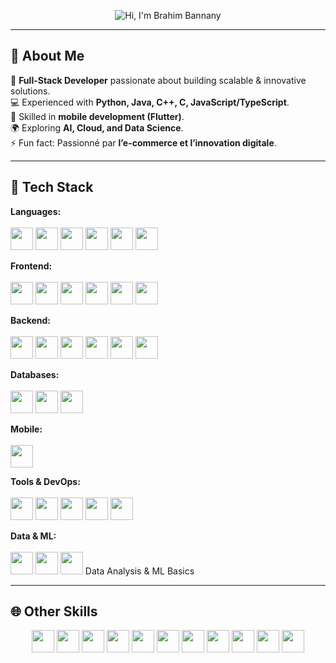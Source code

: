 <p align="center">
  <img
    src="https://readme-typing-svg.demolab.com?size=34&duration=3500&pause=400&vCenter=true&multiline=false&repeat=false&width=720&height=60&lines=%F0%9F%91%8B+Hi%2C+I'm+Brahim+Bannany"
    alt="Hi, I'm Brahim Bannany"
  />
</p>

---

## 🌟 About Me  
🚀 **Full-Stack Developer** passionate about building scalable & innovative solutions.  
💻 Experienced with **Python, Java, C++, C, JavaScript/TypeScript**.  
📱 Skilled in **mobile development (Flutter)**.  
🌍 Exploring **AI, Cloud, and Data Science**.  
⚡ Fun fact: Passionné par **l’e-commerce et l’innovation digitale**.  

---

## 🔧 Tech Stack  

<p>
  <strong>Languages:</strong><br/><br/>
  <img src="https://img.shields.io/badge/TS-3178C6?logo=typescript&logoColor=white&style=for-the-badge" height="36" style="border-radius:0;" />
  <img src="https://img.shields.io/badge/JS-F7DF1E?logo=javascript&logoColor=black&style=for-the-badge" height="36" style="border-radius:0;" />
  <img src="https://img.shields.io/badge/Python-3776AB?logo=python&logoColor=white&style=for-the-badge" height="36" style="border-radius:0;" />
  <img src="https://img.shields.io/badge/Java-007396?logo=openjdk&logoColor=white&style=for-the-badge" height="36" style="border-radius:0;" />
  <img src="https://img.shields.io/badge/C-A8B9CC?logo=c&logoColor=black&style=for-the-badge" height="36" style="border-radius:0;" />
  <img src="https://img.shields.io/badge/C++-00599C?logo=cplusplus&logoColor=white&style=for-the-badge" height="36" style="border-radius:0;" />
</p>

<p>
  <strong>Frontend:</strong><br/><br/>
  <img src="https://img.shields.io/badge/HTML-E34F26?logo=html5&logoColor=white&style=for-the-badge" height="36" style="border-radius:0;" />
  <img src="https://img.shields.io/badge/CSS-1572B6?logo=css3&logoColor=white&style=for-the-badge" height="36" style="border-radius:0;" />
  <img src="https://img.shields.io/badge/React-61DAFB?logo=react&logoColor=black&style=for-the-badge" height="36" style="border-radius:0;" />
  <img src="https://img.shields.io/badge/Next.js-000?logo=nextdotjs&logoColor=white&style=for-the-badge" height="36" style="border-radius:0;" />
  <img src="https://img.shields.io/badge/Angular-DD0031?logo=angular&logoColor=white&style=for-the-badge" height="36" style="border-radius:0;" />
  <img src="https://img.shields.io/badge/Tailwind-38B2AC?logo=tailwindcss&logoColor=white&style=for-the-badge" height="36" style="border-radius:0;" />
</p>

<p>
  <strong>Backend:</strong><br/><br/>
  <img src="https://img.shields.io/badge/NestJS-E0234E?logo=nestjs&logoColor=white&style=for-the-badge" height="36" style="border-radius:0;" />
  <img src="https://img.shields.io/badge/Node.js-339933?logo=nodedotjs&logoColor=white&style=for-the-badge" height="36" style="border-radius:0;" />
  <img src="https://img.shields.io/badge/Express-000?logo=express&logoColor=white&style=for-the-badge" height="36" style="border-radius:0;" />
  <img src="https://img.shields.io/badge/Flask-000?logo=flask&logoColor=white&style=for-the-badge" height="36" style="border-radius:0;" />
  <img src="https://img.shields.io/badge/Spring%20Boot-6DB33F?logo=springboot&logoColor=white&style=for-the-badge" height="36" style="border-radius:0;" />
  <img src="https://img.shields.io/badge/REST%20API-111?logo=swagger&logoColor=white&style=for-the-badge" height="36" style="border-radius:0;" />
</p>

<p>
  <strong>Databases:</strong><br/><br/>
  <img src="https://img.shields.io/badge/MongoDB-47A248?logo=mongodb&logoColor=white&style=for-the-badge" height="36" style="border-radius:0;" />
  <img src="https://img.shields.io/badge/PostgreSQL-336791?logo=postgresql&logoColor=white&style=for-the-badge" height="36" style="border-radius:0;" />
  <img src="https://img.shields.io/badge/MySQL-4479A1?logo=mysql&logoColor=white&style=for-the-badge" height="36" style="border-radius:0;" />
</p>

<p>
  <strong>Mobile:</strong><br/><br/>
  <img src="https://img.shields.io/badge/Flutter-02569B?logo=flutter&logoColor=white&style=for-the-badge" height="36" style="border-radius:0;" />
</p>

<p>
  <strong>Tools & DevOps:</strong><br/><br/>
  <img src="https://img.shields.io/badge/Git-F05032?logo=git&logoColor=white&style=for-the-badge" height="36" style="border-radius:0;" />
  <img src="https://img.shields.io/badge/GitHub-181717?logo=github&logoColor=white&style=for-the-badge" height="36" style="border-radius:0;" />
  <img src="https://img.shields.io/badge/Docker-2496ED?logo=docker&logoColor=white&style=for-the-badge" height="36" style="border-radius:0;" />
  <img src="https://img.shields.io/badge/VS%20Code-007ACC?logo=visualstudiocode&logoColor=white&style=for-the-badge" height="36" style="border-radius:0;" />
  <img src="https://img.shields.io/badge/Postman-FF6C37?logo=postman&logoColor=white&style=for-the-badge" height="36" style="border-radius:0;" />
</p>

<p>
  <strong>Data & ML:</strong><br/><br/>
  <img src="https://img.shields.io/badge/NumPy-013243?logo=numpy&logoColor=white&style=for-the-badge" height="36" style="border-radius:0;" />
  <img src="https://img.shields.io/badge/Pandas-150458?logo=pandas&logoColor=white&style=for-the-badge" height="36" style="border-radius:0;" />
  <img src="https://img.shields.io/badge/Matplotlib-11557c?logo=python&logoColor=white&style=for-the-badge" height="36" style="border-radius:0;" />
  <span>Data Analysis & ML Basics</span>
</p>

---

## 🌐 Other Skills  

<p align="center">
  <img src="https://img.shields.io/badge/JWT-000?logo=jsonwebtokens&logoColor=white&style=for-the-badge" height="36" style="border-radius:0;" />
  <img src="https://img.shields.io/badge/Redux-764ABC?logo=redux&logoColor=white&style=for-the-badge" height="36" style="border-radius:0;" />
  <img src="https://img.shields.io/badge/GraphQL-E10098?logo=graphql&logoColor=white&style=for-the-badge" height="36" style="border-radius:0;" />
  <img src="https://img.shields.io/badge/Firebase-FFCA28?logo=firebase&logoColor=black&style=for-the-badge" height="36" style="border-radius:0;" />
  <img src="https://img.shields.io/badge/Testing-6DB33F?logo=testinglibrary&logoColor=white&style=for-the-badge" height="36" style="border-radius:0;" />
  <img src="https://img.shields.io/badge/CI%2FCD-2088FF?logo=githubactions&logoColor=white&style=for-the-badge" height="36" style="border-radius:0;" />
  <img src="https://img.shields.io/badge/Agile%2FScrum-FF6600?logo=jira&logoColor=white&style=for-the-badge" height="36" style="border-radius:0;" />
  <img src="https://img.shields.io/badge/Figma-F24E1E?logo=figma&logoColor=white&style=for-the-badge" height="36" style="border-radius:0;" />
  <img src="https://img.shields.io/badge/Linux-FCC624?logo=linux&logoColor=black&style=for-the-badge" height="36" style="border-radius:0;" />
  <img src="https://img.shields.io/badge/Bash-4EAA25?logo=gnubash&logoColor=white&style=for-the-badge" height="36" style="border-radius:0;" />
  <img src="https://img.shields.io/badge/Networking-0A66C2?logo=cisco&logoColor=white&style=for-the-badge" height="36" style="border-radius:0;" />
</p>
